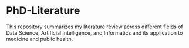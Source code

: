 # PhD-Literature

This repository summarizes my literature review across different fields of Data Science, Artificial Intelligence, and Informatics and its application to medicine and public health. 
